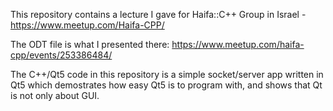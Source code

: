 This repository contains a lecture I gave for Haifa::C++ Group in Israel - https://www.meetup.com/Haifa-CPP/

The ODT file is what I presented there: https://www.meetup.com/haifa-cpp/events/253386484/

The C++/Qt5 code in this repository is a simple socket/server app written in Qt5 which demostrates how easy Qt5 is to program with, and shows that Qt is not only about GUI.
